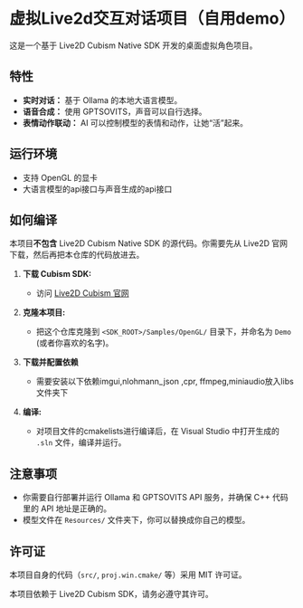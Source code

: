# 虚拟Live2d交互对话项目（自用demo）

这是一个基于 Live2D Cubism Native SDK 开发的桌面虚拟角色项目。

## 特性

*   **实时对话：** 基于 Ollama 的本地大语言模型。
*   **语音合成：** 使用 GPTSOVITS，声音可以自行选择。
*   **表情动作联动：** AI 可以控制模型的表情和动作，让她“活”起来。

## 运行环境

*  支持 OpenGL 的显卡
*  大语言模型的api接口与声音生成的api接口

## 如何编译

本项目**不包含** Live2D Cubism Native SDK 的源代码。你需要先从 Live2D 官网下载，然后再把本仓库的代码放进去。

1.  **下载 Cubism SDK:**
    *   访问 [Live2D Cubism 官网](https://www.live2d.com/en/sdk/download/cubism/)

2.  **克隆本项目:**
    *   把这个仓库克隆到 `<SDK_ROOT>/Samples/OpenGL/` 目录下，并命名为 `Demo` (或者你喜欢的名字)。

3.  **下载并配置依赖**
    *  需要安装以下依赖imgui,nlohmann_json ,cpr, ffmpeg,miniaudio放入libs文件夹下

4.  **编译:**
    *   对项目文件的cmakelists进行编译后，在 Visual Studio 中打开生成的 `.sln` 文件，编译并运行。

## 注意事项

*   你需要自行部署并运行 Ollama 和 GPTSOVITS API 服务，并确保 C++ 代码里的 API 地址是正确的。
*   模型文件在 `Resources/` 文件夹下，你可以替换成你自己的模型。

## 许可证

本项目自身的代码（`src/`, `proj.win.cmake/` 等）采用 MIT 许可证。

本项目依赖于 Live2D Cubism SDK，请务必遵守其许可。